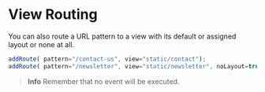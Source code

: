 # View Routing

You can also route a URL pattern to a view with its default or assigned layout or none at all.

```javascript
addRoute( pattern="/contact-us", view="static/contact");
addRoute( pattern="/newsletter", view="static/newsletter", noLayout=true );
```

> **Info** Remember that no event will be executed.

